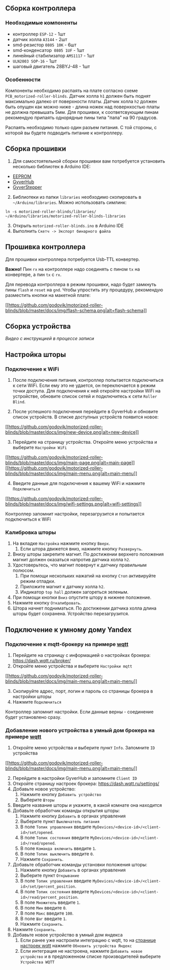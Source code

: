 ## Сборка контроллера

### Необходимые компоненты
- контроллер `ESP-12` - 1шт
- датчик холла `A3144` - 2шт
- smd-резистор `0805 10K` - 6шт 
- smd-конденсатор` 0805 1UF` - 1шт 
- линейный стабилизатор `AMS1117` - 1шт
- `ULN2003 SOP-16` - 1шт
- шаговый двигатель 28BYJ-48 - 1шт

### Особенности
Компоненты необходимо распаять на плате согласно схеме `PCB_motorized-roller-blinds`.
Датчик холла `h1` должен быть поднят максимально далеко от поверхности платы.
Датчик холла `h2` должен быть опущен как можно ниже - длина ножек над повернхостью платы не должна превышать 5мм.
Для прошивки, к соответсвующим пинам рекомендую припаять однорядные пины типа "папа" на 90 градусов. 

Распаять необходимо только один разъем питания. С той стороны, с которой вы будете подводить питание к контроллеру.

## Cборка прошивки

1. Для самостоятельной сборки прошивки вам потребуется установить несколько библиотек в Arduino IDE:
- [EEPROM](https://github.com/PaulStoffregen/EEPROM)
- [GyverHub](https://github.com/GyverLibs/GyverHub)
- [GyverStepper](https://github.com/GyverLibs/GyverStepper)

2. Библиотеки из папки `libraries` необходимо скопировать в `~/Arduino/libraries`. 
Можно использовать симлинк: 
```
ln -s motorized-roller-blinds/libraries/ ~/Arduino/libraries/motorized-roller-blinds-libraries
```

3. Открыть `motorized-roller-blinds.ino` в Arduino IDE
4. Выполнить `Скетч -> Экспорт бинарного файла`

## Прошивка контроллера

Для прошивки контроллера потребуется Usb-TTL конвертер.

**Важно!** Пин `rx` на контроллере надо соединять с пином `tx` на конвертере, а пин `tx` с `rx`.

Для перевода контроллера в режим прошивки, надо будет замкнуть пины `flash` и `reset` на `gnd`.
Чтобы упростить эту процедуру, рекомендую разместить кнопки на макетной плате:

[[https://github.com/godovik/motorized-roller-blinds/blob/master/docs/img/flash-schema.png|alt=flash-schema]]


## Сборка устройства

_Видео с инструкцией в процессе записи_

## Настройка шторы

### Подключение к WiFi
1. После подключения питания, контроллер попытается подключиться к сети WiFi. Если ему это не удается, он переключается в режим точки доступа. Для подключения к ней откройте настройки WiFi на устройстве, обновите список сетей и подключитесь к сети `Roller Blind`.

2. После успешного подключения перейдите в GyverHub и обновите список устройств. В списке доступных устройств появится новое:

[[https://github.com/godovik/motorized-roller-blinds/blob/master/docs/img/new-device.png|alt=new-device]]

3. Перейдите на страницу устройства. Откройте меню устройства и выберите `Настройки WiFi`

[[https://github.com/godovik/motorized-roller-blinds/blob/master/docs/img/main-page.png|alt=main-page]]
[[https://github.com/godovik/motorized-roller-blinds/blob/master/docs/img/main-menu.png|alt=main-menu]]

4. Введите данные для подключения к вашему WiFi и нажмите `Подключиться`

[[https://github.com/godovik/motorized-roller-blinds/blob/master/docs/img/wifi-settings.png|alt=wifi-settings]]

Контроллер запомнит настройки, перезагрузится и попытается подключиться к WiFi

### Калибровка шторы
1. На вкладке `Настройка` нажмите кнопку `Вверх`.
    1. Если штора движется вниз, нажмите кнопку `Развернуть`.
2. Внизу шторы закрепите магнит. По достижении верхнего положения магнит должен оказаться напротив датчика холла `h2`.
3. Удостоверьтесь, что магнит повернут к датчику правильным полюсом.
    1. При помощи нескольких нажатий на кнопку `Стоп` активируйте режим отладки.
    2. Приложите магнит к датчику холла `h2`.
    3. Индикатор `top hall` должен загореться зеленым.
4. При помощи кнопки `Вниз` опустите штору в нижнее положение.
5. Нажмите кнопку `Откалибровать`.
6. Штора начнет подниматься. По достижении датчика холла длина шторы будет сохранена. Устройство перезагрузится.


## Подключение к умному дому Yandex

### Подключение к mqtt-брокеру на примере [wqtt](https://wqtt.ru)
1. Перейдите на страницу с информацией о настройках брокера: https://dash.wqtt.ru/broker/
2. Откройте меню устройства и выберите `Настройки mqtt`

[[https://github.com/godovik/motorized-roller-blinds/blob/master/docs/img/main-menu.png|alt=main-menu]]

3. Скопируйте адрес, порт, логин и пароль со страницы брокера в настройки шторы
4. Нажмите `Подключиться`

Контроллер запомнит настройки. Если данные верны - соединение будет установлено сразу.

### Добавление нового устройства в умный дом брокера на примере [wqtt](https://wqtt.ru)
1. Откройте меню устройства и выберите пункт `Info`. Запомните `ID` устройства
 
[[https://github.com/godovik/motorized-roller-blinds/blob/master/docs/img/main-menu.png|alt=main-menu]]

2. Перейдите в настройки GyverHub и запомните `Client ID`
3. Откройте страницу настроек брокера: https://dash.wqtt.ru/settings/
4. Добавьте новое устройство:
    1. Нажмите кнопку `Добавить устройство`
    2. Выберите `Шторы`
5. Введите название шторы и укажите, в какой комнате она находится
6. Добавьте обработчик команды открытия шторы:
    1. Нажмите кнопку `Добавить` в органах управления
    2. Выберите пункт `Выключатель питания`
    3. В поле `Топик управления` введите `MyDevices/<device-id>/<client-id>/set/opened`. 
    4. В поле `Топик состояния` введите `MyDevices/<device-id>/<client-id>/read/opened`. 
    5. В поле `Команда включить` введите `1`. 
    6. В поле `Топик выключить` введите `0`. 
    7. Нажмите `Сохранить`. 
7. Добавьте обработчик команды установки положения шторы:
    1. Нажмите кнопку `Добавить` в органах управления
    2. Выберите пункт `Открывание`
    3. В поле `Топик управления` введите `MyDevices/<device-id>/<client-id>/set/percent_position`. 
    4. В поле `Топик состояния` введите `MyDevices/<device-id>/<client-id>/read/percent_position`. 
    5. В поле `Множитель` введите `1`. 
    6. В поле `Мин` введите `0`. 
    7. В поле `Макс` введите `100`. 
    8. В поле `Шаг` введите `1`.  
    9. Нажмите `Сохранить`. 
8. Нажмите `Сохранить`. 
9. Добавьте новое устройство в умный дом яндекса
    1. Если ранее уже настроили интеграцию с wqtt, то на [странице настроек wqtt](https://dash.wqtt.ru/settings/) нажмите `Обновить устройства Яндекс`
    2. Если интеграция не настроена, нажмите `Добавить новое устройство` и в предложенном списке производителей выберите `Устройства WQTT` 